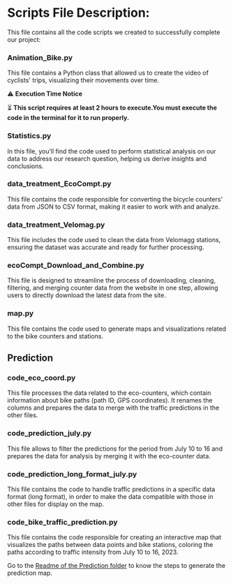 #  Scripts File Description:

This file contains all the code scripts we created to successfully complete our project:

### Animation_Bike.py 
   This file contains a Python class that allowed us to create the video of cyclists' trips, visualizing their movements over time.

 ⚠️ **Execution Time Notice**

⏳ **This script requires at least 2 hours to execute.You must execute the code in the terminal for it to run properly.**

### Statistics.py
   In this file, you’ll find the code used to perform statistical analysis on our data to address our research question, helping us derive insights and conclusions.

### data_treatment_EcoCompt.py
   This file contains the code responsible for converting the bicycle counters' data from JSON to CSV format, making it easier to work with and analyze.

### data_treatment_Velomag.py 
   This file includes the code used to clean the data from Velomagg stations, ensuring the dataset was accurate and ready for further processing.

### ecoCompt_Download_and_Combine.py  
   This file is designed to streamline the process of downloading, cleaning, filtering, and merging counter data from the website in one step, allowing users to directly download the latest data from the site.

### map.py  
   This file contains the code used to generate maps and visualizations related to the bike counters and stations.   

## Prediction

### code_eco_coord.py
   This file processes the data related to the eco-counters, which contain information about bike paths (path ID, GPS coordinates). It renames the columns and prepares the data to merge with the traffic predictions in the other files.

### code_prediction_july.py
   This file allows to filter the predictions for the period from July 10 to 16 and prepares the data for analysis by merging it with the eco-counter data.

### code_prediction_long_format_july.py
   This file contains the code to handle traffic predictions in a specific data format (long format), in order to make the data compatible with those in other files for display on the map.

### code_bike_traffic_prediction.py
   This file contains the code responsible for creating an interactive map that visualizes the paths between data points and bike stations, coloring the paths according to traffic intensity from July 10 to 16, 2023.

Go to the [Readme of the Prediction folder](Code/Scripts/Prediction/Readme.md) to know the steps to generate the prediction map.